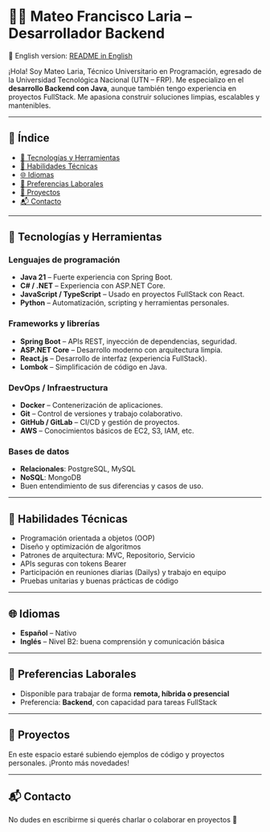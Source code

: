 # 👨‍💻 Mateo Francisco Laria – Desarrollador Backend

🔗 English version: [README in English](README_EN.md)

¡Hola! Soy Mateo Laria, Técnico Universitario en Programación, egresado de la Universidad Tecnológica Nacional (UTN – FRP). Me especializo en el **desarrollo Backend con Java**, aunque también tengo experiencia en proyectos FullStack. Me apasiona construir soluciones limpias, escalables y mantenibles.

---

## 📑 Índice

- [🚀 Tecnologías y Herramientas](#-tecnologías-y-herramientas)
- [🧠 Habilidades Técnicas](#-habilidades-técnicas)
- [🌐 Idiomas](#-idiomas)
- [💼 Preferencias Laborales](#-preferencias-laborales)
- [📂 Proyectos](#-proyectos)
- [📬 Contacto](#-contacto)

---

## 🚀 Tecnologías y Herramientas

### Lenguajes de programación
- **Java 21** – Fuerte experiencia con Spring Boot.
- **C# / .NET** – Experiencia con ASP.NET Core.
- **JavaScript / TypeScript** – Usado en proyectos FullStack con React.
- **Python** – Automatización, scripting y herramientas personales.

### Frameworks y librerías
- **Spring Boot** – APIs REST, inyección de dependencias, seguridad.
- **ASP.NET Core** – Desarrollo moderno con arquitectura limpia.
- **React.js** – Desarrollo de interfaz (experiencia FullStack).
- **Lombok** – Simplificación de código en Java.

### DevOps / Infraestructura
- **Docker** – Contenerización de aplicaciones.
- **Git** – Control de versiones y trabajo colaborativo.
- **GitHub / GitLab** – CI/CD y gestión de proyectos.
- **AWS** – Conocimientos básicos de EC2, S3, IAM, etc.

### Bases de datos
- **Relacionales**: PostgreSQL, MySQL  
- **NoSQL**: MongoDB  
- Buen entendimiento de sus diferencias y casos de uso.

---

## 🧠 Habilidades Técnicas

- Programación orientada a objetos (OOP)
- Diseño y optimización de algoritmos
- Patrones de arquitectura: MVC, Repositorio, Servicio
- APIs seguras con tokens Bearer
- Participación en reuniones diarias (Dailys) y trabajo en equipo
- Pruebas unitarias y buenas prácticas de código

---

## 🌐 Idiomas

- **Español** – Nativo  
- **Inglés** – Nivel B2: buena comprensión y comunicación básica

---

## 💼 Preferencias Laborales

- Disponible para trabajar de forma **remota, híbrida o presencial**
- Preferencia: **Backend**, con capacidad para tareas FullStack

---

## 📂 Proyectos

En este espacio estaré subiendo ejemplos de código y proyectos personales. ¡Pronto más novedades!

---

## 📬 Contacto

No dudes en escribirme si querés charlar o colaborar en proyectos 🙌
